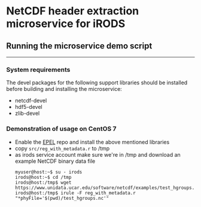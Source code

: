 # NetCDF header extraction microservice for iRODS


## Running the microservice demo script
----

### System requirements 

The devel packages for the following support libraries should be installed
before building and installing the microservice:

   - netcdf-devel
   - hdf5-devel
   - zlib-devel

### Demonstration of usage on CentOS 7

   - Enable the [EPEL](https://fedoraproject.org/wiki/EPEL) repo
     and install the above mentioned libraries
   - copy `src/reg_with_metadata.r` to /tmp
   - as irods service account make sure we're in /tmp and download an example NetCDF binary data file
     ```
     myuser@host:~$ su - irods
     irods@host:~$ cd /tmp
     irods@host:/tmp$ wget https://www.unidata.ucar.edu/software/netcdf/examples/test_hgroups.nc`
     irods@host:/tmp$ irule -F reg_with_metadata.r "*phyFile='$(pwd)/test_hgroups.nc'"
     ```
